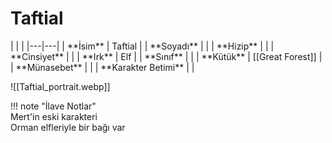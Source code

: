 # Taftial   
  
<div class="grid cards" markdown>  
|  |  |  
|---|---|  
| **İsim** | Taftial |  
| **Soyadı** |  |  
| **Hizip** |  |  
| **Cinsiyet** |  |  
| **Irk** | Elf |  
| **Sınıf** |  |  
| **Kütük** | [[Great Forest]] |  
| **Münasebet** |  |  
| **Karakter Betimi** |  |  
  
![[Taftial_portrait.webp]]  
</div>  
  
!!! note "İlave Notlar"  
	Mert'in eski karakteri  
	Orman elfleriyle bir bağı var  
